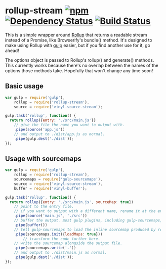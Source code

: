 # rollup-stream [![npm][npm-image]][npm-url] [![Dependency Status][david-image]][david-url] [![Build Status][travis-image]][travis-url]
This is a simple wrapper around [Rollup] that returns a readable stream instead
of a Promise, like Browserify's bundle() method. It's designed to make using
Rollup with [gulp] easier, but if you find another use for it, go ahead!

The options object is passed to Rollup's rollup() and generate() methods. This
currently works because there's no overlap between the names of the options
those methods take. Hopefully that won't change any time soon!

## Basic usage
```js
var gulp = require('gulp'),
    rollup = require('rollup-stream'),
    source = require('vinyl-source-stream');

gulp.task('rollup', function() {
  return rollup({entry: './src/main.js'})
    // give the file the name you want to output with.
    .pipe(source('app.js'))
    // and output to ./dist/app.js as normal.
    .pipe(gulp.dest('./dist'));
});
```

## Usage with sourcemaps
```js
var gulp = require('gulp'),
    rollup = require('rollup-stream'),
    sourcemaps = require('gulp-sourcemaps'),
    source = require('vinyl-source-stream'),
    buffer = require('vinyl-buffer');

gulp.task('rollup', function() {
  return rollup({entry: './src/main.js', sourceMap: true})
    // point to the entry file.
    // if you want to output with a different name, rename it at the end using gulp-rename.
    .pipe(source('main.js', './src'))
    // buffer the output. most gulp plugins, including gulp-sourcemaps, don't support streams.
    .pipe(buffer())
    // tell gulp-sourcemaps to load the inline sourcemap produced by rollup-stream.
    .pipe(sourcemaps.init({loadMaps: true}))
        // transform the code further here.
    // write the sourcemap alongside the output file.
    .pipe(sourcemaps.write('.'))
    // and output to ./dist/main.js as normal.
    .pipe(gulp.dest('./dist'));
});
```


[npm-url]: https://npmjs.org/package/rollup-stream
[npm-image]: https://img.shields.io/npm/v/rollup-stream.svg
[david-url]: https://david-dm.org/Permutatrix/rollup-stream
[david-image]: https://img.shields.io/david/Permutatrix/rollup-stream/master.svg
[travis-url]: https://travis-ci.org/Permutatrix/rollup-stream
[travis-image]: https://img.shields.io/travis/Permutatrix/rollup-stream/master.svg

[Rollup]: https://www.npmjs.com/package/rollup
[gulp]: http://gulpjs.com/
